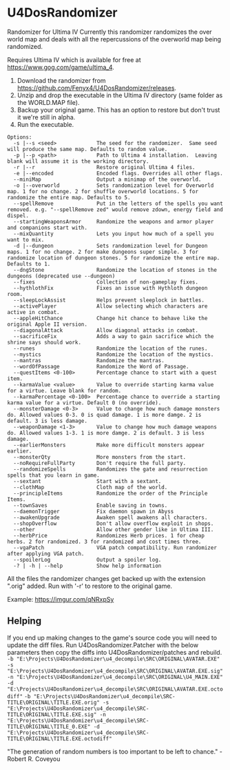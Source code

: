 # U4DosRandomizer
Randomizer for Ultima IV
Currently this randomizer randomizes the over world map and deals with all the repercussions of the overworld map being randomized.

Requires Ultima IV which is available for free at https://www.gog.com/game/ultima_4.

1. Download the randomizer from https://github.com/Fenyx4/U4DosRandomizer/releases.
1. Unzip and drop the executable in the Ultima IV directory (same folder as the WORLD.MAP file).
1. Backup your original game. This has an option to restore but don't trust it we're still in alpha.
1. Run the executable.

```
Options:
  -s |--s <seed>             The seed for the randomizer.  Same seed will produce the same map. Defaults to random value.
  -p |--p <path>             Path to Ultima 4 installation.  Leaving blank will assume it is the working directory.
  -r |--r                    Restore original Ultima 4 files.
  -e |--encoded              Encoded flags. Overrides all other flags.
  --miniMap                  Output a minimap of the overworld.
  -o |--overworld            Sets randomization level for Overworld map. 1 for no change. 2 for shuffle overworld locations. 5 for randomize the entire map. Defaults to 5.
  --spellRemove              Put in the letters of the spells you want removed. e.g. "--spellRemove zed" would remove zdown, energy field and dispel.
  --startingWeaponsArmor     Randomize the weapons and armor player and companions start with.
  --mixQuantity              Lets you input how much of a spell you want to mix.
  -d |--dungeon              Sets randomization level for Dungeon maps. 1 for no change. 2 for make dungeons super simple. 3 for randomize location of dungeon stones. 5 for randomize the entire map. Defaults to 1.
  --dngStone                 Randomize the location of stones in the dungeons (deprecated use --dungeon)
  --fixes                    Collection of non-gameplay fixes.
  --hythlothFix              Fixes an issue with Hythloth dungeon room.
  --sleepLockAssist          Helps prevent sleeplock in battles.
  --activePlayer             Allow selecting which characters are active in combat.
  --appleHitChance           Change hit chance to behave like the original Apple II version.
  --diagonalAttack           Allow diagonal attacks in combat.
  --sacrificeFix             Adds a way to gain sacrifice which the shrine says should work.
  --runes                    Randomize the location of the runes.
  --mystics                  Randomize the location of the mystics.
  --mantras                  Randomize the mantras.
  --wordOfPassage            Randomize the Word of Passage.
  --questItems <0-100>       Percentage chance to start with a quest item.
  --karmaValue <value>       Value to override starting karma value for a virtue. Leave blank for random.
  --karmaPercentage <0-100>  Percentage chance to override a starting karma value for a virtue. Default 0 (no override).
  --monsterDamage <0-3>      Value to change how much damage monsters do. Allowed values 0-3. 0 is quad damage. 1 is more damge. 2 is default. 3 is less damage.
  --weaponDamage <1-3>       Value to change how much damage weapons do. Allowed values 1-3. 1 is more damge. 2 is default. 3 is less damage.
  --earlierMonsters          Make more difficult monsters appear earlier.
  --monsterQty               More monsters from the start.
  --noRequireFullParty       Don't require the full party.
  --randomizeSpells          Randomizes the gate and resurrection spells that you learn in game.
  --sextant                  Start with a sextant.
  --clothMap                 Cloth map of the world.
  --principleItems           Randomize the order of the Principle Items.
  --townSaves                Enable saving in towns.
  --daemonTrigger            Fix daemon spawn in Abyss
  --awakenUpgrade            Awaken spell awakens all characters.
  --shopOverflow             Don't allow overflow exploit in shops.
  --other                    Allow other gender like in Ultima III.
  --herbPrice				 Randomizes Herb prices. 1 for cheap herbs. 2 for randomized. 3 for randomized and cost times three.
  --vgaPatch                 VGA patch compatibility. Run randomizer after applying VGA patch.
  --spoilerLog               Output a spoiler log.
  -? | -h | --help           Show help information
```
  
All the files the randomizer changes get backed up with the extension ".orig" added. Run with '-r' to restore to the original game.

Example: https://imgur.com/qNRxpSy

## Helping

If you end up making changes to the game's source code you will need to update the diff files. Run U4DosRandomizer.Patcher with the below parameters then copy the diffs into U4DosRandomizer/patches and rebuild.
```-b "E:\Projects\U4DosRandomizer\u4_decompile\SRC\ORIGINAL\AVATAR.EXE" -s "E:\Projects\U4DosRandomizer\u4_decompile\SRC\ORIGINAL\AVATAR.EXE.sig" -n "E:\Projects\U4DosRandomizer\u4_decompile\SRC\ORIGINAL\U4_MAIN.EXE" -d "E:\Projects\U4DosRandomizer\u4_decompile\SRC\ORIGINAL\AVATAR.EXE.octodiff"```
```-b "E:\Projects\U4DosRandomizer\u4_decompile\SRC-TITLE\ORIGINAL\TITLE.EXE.orig" -s "E:\Projects\U4DosRandomizer\u4_decompile\SRC-TITLE\ORIGINAL\TITLE.EXE.sig" -n "E:\Projects\U4DosRandomizer\u4_decompile\SRC-TITLE\ORIGINAL\TITLE_0.EXE" -d "E:\Projects\U4DosRandomizer\u4_decompile\SRC-TITLE\ORIGINAL\TITLE.EXE.octodiff"```

"The generation of random numbers is too important to be left to chance." - Robert R. Coveyou
